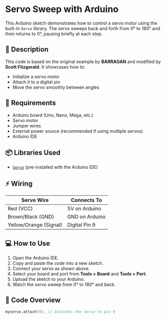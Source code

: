 # Servo Sweep with Arduino

This Arduino sketch demonstrates how to control a servo motor using the built-in `Servo` library. The servo sweeps back and forth from 0° to 180° and then returns to 0°, pausing briefly at each step.

## 📜 Description

This code is based on the original example by **BARRAGAN** and modified by **Scott Fitzgerald**. It showcases how to:
- Initialize a servo motor
- Attach it to a digital pin
- Move the servo smoothly between angles

## 🔧 Requirements

- Arduino board (Uno, Nano, Mega, etc.)
- Servo motor
- Jumper wires
- External power source (recommended if using multiple servos)
- Arduino IDE

## 📦 Libraries Used

- [`Servo`](https://www.arduino.cc/en/Reference/Servo) (pre-installed with the Arduino IDE)

## ⚡ Wiring

| Servo Wire     | Connects To      |
|----------------|------------------|
| Red (VCC)      | 5V on Arduino     |
| Brown/Black (GND) | GND on Arduino |
| Yellow/Orange (Signal) | Digital Pin 9 |

## 💻 How to Use

1. Open the Arduino IDE.
2. Copy and paste the code into a new sketch.
3. Connect your servo as shown above.
4. Select your board and port from **Tools > Board** and **Tools > Port**.
5. Upload the sketch to your Arduino.
6. Watch the servo sweep from 0° to 180° and back.

## 🧠 Code Overview

```cpp
myservo.attach(9); // Attaches the servo to pin 9
